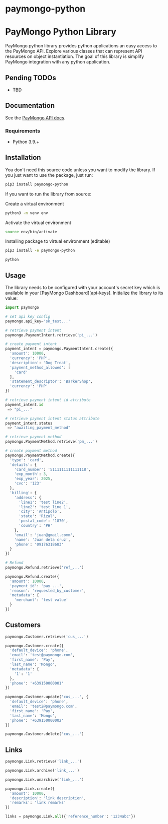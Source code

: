 # paymongo-python

# PayMongo Python Library

PayMongo python library provides python applications an easy access to the PayMongo API. Explore various classes that can represent API resources on object instantiation. The goal of this library is simplify PayMongo integration with any python application.

## Pending TODOs

- TBD

## Documentation

See the [PayMongo API docs](https://developers.paymongo.com/reference/getting-started-with-your-api).


### Requirements

- Python 3.9.+

## Installation

You don't need this source code unless you want to modify the library. If you just
want to use the package, just run:

```sh
pip3 install paymongo-python
```

If you want to run the library from source:

Create a virtual environment

```sh
python3 -m venv env
```

Activate the virtual environment

```sh
source env/bin/activate
```

Installing package to virtual environment (editable)

```sh
pip3 install -e paymongo-python

python
```

## Usage

The library needs to be configured with your account's secret key which is
available in your [PayMongo Dashboard][api-keys]. Initialize the library to its
value:

```python
import paymongo

# set api key config
paymongo.api_key='sk_test...'

# retrieve payment intent
paymongo.PaymentIntent.retrieve('pi_...')

# create payment intent
payment_intent = paymongo.PaymentIntent.create({
  'amount': 10000,
  'currency': 'PHP',
  'description': 'Dog Treat',
  'payment_method_allowed': [
    'card'
  ],
  'statement_descriptor': 'BarkerShop',
  'currency': 'PHP'
})

# retrieve payment intent id attribute
payment_intent.id
 => "pi_..."

# retrieve payment intent status attribute
payment_intent.status
 => "awaiting_payment_method"

# retrieve payment method
paymongo.PaymentMethod.retrieve('pm_...')

# create payment method
paymongo.PaymentMethod.create({
  'type': 'card',
  'details': {
    'card_number': '5111111111111118',
    'exp_month': 3,
    'exp_year': 2025,
    'cvc': '123'
  },
  'billing': {
    'address': {
      'line1': 'test line2',
      'line2': 'test line 1',
      'city': 'Antipolo',
      'state': 'Rizal',
      'postal_code': '1870',
      'country': 'PH'
    },
    'email': 'juan@gmail.comm',
    'name': 'Juan dela cruz',
    'phone': '09176318683'
  }
})

# Refund
paymongo.Refund.retrieve('ref_...')

paymongo.Refund.create({
  'amount': 10000,
  'payment_id': 'pay_...',
  'reason': 'requested_by_customer',
  'metadata': {
    'merchant': 'test value'
  }
})
```

## Customers

```python
paymongo.Customer.retrieve('cus_...')

paymongo.Customer.create({
  'default_device': 'phone',
  'email': 'test@paymongo.com',
  'first_name': 'Pay',
  'last_name': 'Mongo',
  'metadata': {
    '1': '1'
  },
  'phone': '+639150000001'
})

paymongo.Customer.update('cus_...', {
  'default_device': 'phone',
  'email': 'test2@paymongo.com',
  'first_name': 'Pay',
  'last_name': 'Mongo',
  'phone': '+639150000002'
})

paymongo.Customer.delete('cus_...')
```

## Links

```python
paymongo.Link.retrieve('link_...')

paymongo.Link.archive('link_...')

paymongo.Link.unarchive('link_...')

paymongo.Link.create({
  'amount': 10000,
  'description': 'link description',
  'remarks': 'link remarks'
})

links = paymongo.Link.all({'reference_number': '1234abc'})
```
